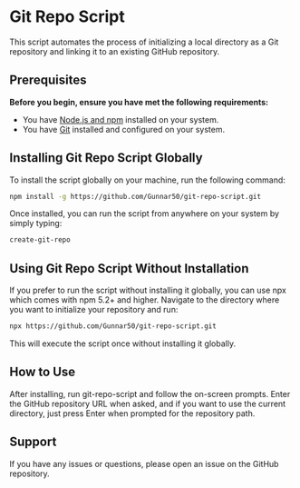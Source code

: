 # Git Repo Script

This script automates the process of initializing a local directory as a Git repository and linking it to an existing GitHub repository.

## Prerequisites

**Before you begin, ensure you have met the following requirements:**

- You have [Node.js and npm](https://nodejs.org/) installed on your system.
- You have [Git](https://git-scm.com/) installed and configured on your system.

## Installing Git Repo Script Globally

To install the script globally on your machine, run the following command:

```sh
npm install -g https://github.com/Gunnar50/git-repo-script.git
```

Once installed, you can run the script from anywhere on your system by simply typing:

```sh
create-git-repo
```

## Using Git Repo Script Without Installation

If you prefer to run the script without installing it globally, you can use npx which comes with npm 5.2+ and higher. Navigate to the directory where you want to initialize your repository and run:

```sh
npx https://github.com/Gunnar50/git-repo-script.git
```

This will execute the script once without installing it globally.

## How to Use

After installing, run git-repo-script and follow the on-screen prompts. Enter the GitHub repository URL when asked, and if you want to use the current directory, just press Enter when prompted for the repository path.

## Support

If you have any issues or questions, please open an issue on the GitHub repository.
